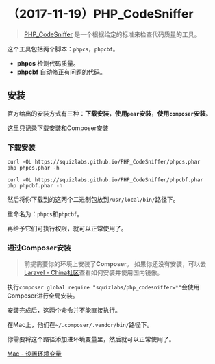 # （2017-11-19）PHP_CodeSniffer

> [PHP_CodeSniffer](https://github.com/squizlabs/PHP_CodeSniffer) 是一个根据给定的标准来检查代码质量的工具。

这个工具包括两个脚本：`phpcs`，`phpcbf`。

- **phpcs** 检测代码质量。
- **phpcbf** 自动修正有问题的代码。

## 安装

官方给出的安装方式有三种：**下载安装**，**使用`pear`安装**，**使用`composer`安装**。

这里只记录下载安装和Composer安装

### 下载安装

``` bash
curl -OL https://squizlabs.github.io/PHP_CodeSniffer/phpcs.phar
php phpcs.phar -h

curl -OL https://squizlabs.github.io/PHP_CodeSniffer/phpcbf.phar
php phpcbf.phar -h
```

然后将你下载到的这两个二进制包放到`/usr/local/bin/`路径下。

重命名为：`phpcs`和`phpcbf`。

再给予它们可执行权限，就可以正常使用了。

### 通过Composer安装

> 前提需要你的环境上安装了**Composer**。
> 如果你还没有安装，可以去[Laravel - China社区](https://laravel-china.org/composer)查看如何安装并使用国内镜像。

执行`composer global require "squizlabs/php_codesniffer=*"`会使用Composer进行全局安装。

安装完成后，这两个命令并不能直接执行。

在Mac上，他们在`~/.composer/.vendor/bin/`路径下。

你需要将这个路径添加进环境变量里，然后就可以正常使用了。

[Mac - 设置环境变量](../Mac/环境变量.md)
